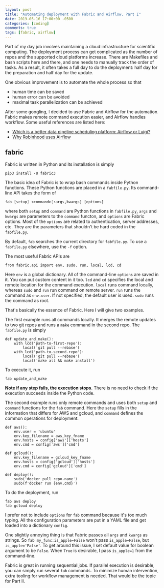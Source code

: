 ```yaml
---
layout: post
title: "Automating deployment with Fabric and Airflow, Part I"
date: 2019-05-16 17:00:00 -0500
categories: [coding]
comments: true
tags: [fabric, airflow]
---
```


Part of my day job involves maintaining a cloud infrastructure for scientific
computing. The deployment process can get complicated as the number of repos
and the supported cloud platforms increase. There are Makefiles and bash
scripts here and there, and one needs to manually track the
order of tasks. As a result, it often takes a full day to do the deployment:
half day for the preparation and half day for the update.

One obvious improvement is to automate the whole process so that

- human time can be saved
- human error can be avoided
- maximal task parallelization can be achieved

After some googling, I decided to use Fabric and Airflow for the automation.
Fabric makes remote command execution easier, and Airflow handles workflow.
Some useful references are listed here:

- [Which is a better data pipeline scheduling platform: Airflow or Luigi?](https://www.quora.com/Which-is-a-better-data-pipeline-scheduling-platform-Airflow-or-Luigi)
- [Why Robinhood uses Airflow](https://robinhood.engineering/why-robinhood-uses-airflow-aed13a9a90c8)

## fabric

Fabric is written in Python and its installation is simply

```
pip3 install -U fabric3
```

The basic idea of Fabric is to wrap bash commands inside Python functions.
These Python functions are placed in a `fabfile.py`.
Its command-line API takes the form of

```
fab [setup] <command>[:args,kwargs] [options]
```

where both `setup` and `command` are Python functions in `fabfile.py`, `args`
and `kwargs` are parameters to the `command` functon, and `options` are Fabric
options.
Most of the `options` are related to authentication, server addresses, etc.
They are the parameters that shouldn't be hard coded in the `fabfile.py`.

By default, `fab` searches the current directory for `fabfile.py`. To use a
`fabfile.py` elsewhere, use the `-f` option.

The most useful Fabric APIs are

```
from fabric.api import env, sudo, run, local, lcd, cd
```

Here `env` is a global dictionary. All of the command-line `options` are saved
in it. You can put custom content in it too.
`lcd` and `cd` specifies the local and remote location for the command execution.
`local` runs command locally, whereas `sudo` and `run` run command on remote server.
`run` runs the command as `env.user`. If not specified, the default user is used.
`sudo` runs the command as root.

That's basically the essence of Fabric. Here I will give two examples.

The first example runs all commands locally. It merges the remote updates to
two git repos and runs a `make` command in the second repo.
The `fabfile.py` is simply

```
def update_and_make():
    with lcd('path-to-first-repo'):
        local('git pull --rebase')
    with lcd('path-to-second-repo'):
        local('git pull --rebase')
        local('make all && make install')
```

To execute it, run

```
fab update_and_make
```

**Note if any step fails, the execution stops.** There is no need to check if
the execution succeeds inside the Python code.

The second example runs only remote commands and uses both `setup` and `command`
functions for the `fab` command. Here the `setup` fills in the information that
differs for AWS and gcloud, and `command` defines the common operations
for deployment.

```
def aws():
    env.user = 'ubuntu'
    env.key_filename = aws_key_fname
    env.hosts = config['aws']['hosts']
    env.cmd = config['aws']['cmd']

def gcloud():
    env.key_filename = gcloud_key_fname
    env.hosts = config['gcloud']['hosts']
    env.cmd = config['gcloud']['cmd']

def deploy():
    sudo('docker pull repo-name')
    sudo(f'docker run {env.cmd}')
```

To do the deployment, run

```
fab aws deploy
fab gcloud deploy
```

I prefer not to include `options` for `fab` command because it's too much
typing. All the configuration parameters are put in a YAML file and get loaded
into a dictionary `config`.

One slightly annoying thing is that Fabric passes all `args` and `kwargs` as
strings. So `fab my_func:is_apple=False` won't pass `is_apple=False`, but
`is_apple='False'`. To get around this issue, I set default value for boolean
argument to be `False`. When `True` is desirable, I pass `is_apple=1` from
the command-line.

Fabric is great in running sequential jobs. If parallel execution is desirable,
you can simply run several `fab` commands. To minimize human intervention,
extra tooling for workflow management is needed. That would be the topic for
Part II.
